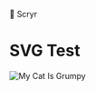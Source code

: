 🔮 Scryr

# SVG Test

![My Cat Is Grumpy](https://raw.githubusercontent.com/orsinium-labs/svg.py/refs/heads/master/examples/text.svg)
